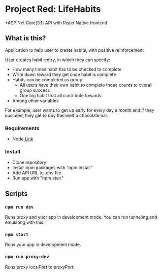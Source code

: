 # Project Red: LifeHabits

\*ASP.Net Core(3.1) API with React Native frontend

## What is this?

Application to help user to create habits, with positive reinforcement

User creates habit-entry, in which they can specify:

-   How many times habit has to be checked to complete
-   Write down reward they get once habit is complete
-   Habits can be completed as group
    -   All users have their own habit to complete those counts to overall group success
    -   One big habit that all contribute towards
-   Among other variables

For example, user wants to get up early for every day a month and if they succeed, they get to buy themself a chocolate bar.

### Requirements

-   Node [Link](https://nodejs.org/en/)

### Install

-   Clone repository
-   Install npm packages with "npm install"
-   Add API URL to .env file
-   Run app with "npm start"

## Scripts

### `npm run dev`

Runs proxy and yuor app in development mode. You can run tunneling and emulating with this.

### `npm start`

Runs your app in development mode.

### `npm run proxy:dev`

Runs proxy localPort to proxyPort.
